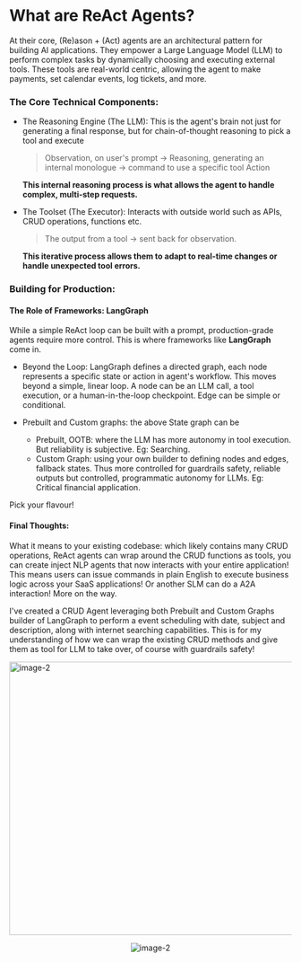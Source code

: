 # What are ReAct Agents?

At their core, (Re)ason + (Act) agents are an architectural pattern for building AI applications. They empower a Large Language Model (LLM) to perform complex tasks by dynamically choosing and executing external tools. These tools are real-world centric, allowing the agent to make payments, set calendar events, log tickets, and more.

### The Core Technical Components:

- The Reasoning Engine (The LLM): This is the agent's brain not just for generating a final response, but for chain-of-thought reasoning to pick a tool and execute

    > Observation, on user's prompt -> Reasoning, generating an internal monologue -> command to use a specific tool Action

    **This internal reasoning process is what allows the agent to handle complex, multi-step requests.**

- The Toolset (The Executor): Interacts with outside world such as APIs, CRUD operations, functions etc. 

    > The output from a tool -> sent back for observation. 

    **This iterative process allows them to adapt to real-time changes or handle unexpected tool errors.**

### Building for Production: 
#### The Role of Frameworks: LangGraph

While a simple ReAct loop can be built with a prompt, production-grade agents require more control. This is where frameworks like **LangGraph** come in.

- Beyond the Loop: LangGraph defines a directed graph, each node represents a specific state or action in agent's workflow. This moves beyond a simple, linear loop. A node can be an LLM call, a tool execution, or a human-in-the-loop checkpoint. Edge can be simple or conditional.

- Prebuilt and Custom graphs: the above State graph can be 
    -   Prebuilt, OOTB: where the LLM has more autonomy in tool execution. But reliability is subjective. Eg: Searching. 
    -   Custom Graph: using your own builder to defining nodes and edges, fallback states. Thus more controlled for guardrails safety, reliable outputs but controlled, programmatic autonomy for LLMs. Eg: Critical financial application.

Pick your flavour!

#### Final Thoughts:

What it means to your existing codebase: which likely contains many CRUD operations, ReAct agents can wrap around the CRUD functions as tools, you can create inject NLP agents that now interacts with your entire application! This means users can issue commands in plain English to execute business logic across your SaaS applications! Or another SLM can do a A2A interaction! More on the way.

I've created a CRUD Agent leveraging both Prebuilt and Custom Graphs builder of LangGraph to perform a event scheduling with date, subject and description, along with internet searching capabilities. This is for my understanding of how we can wrap the existing CRUD methods and give them as tool for LLM to take over, of course with guardrails safety!

<img width="1642" height="487" alt="image-2" src="https://github.com/user-attachments/assets/767ccf74-30e5-40dd-9c32-08566973331d" />
<p align="center">
<img alt="image-2" src="https://github.com/user-attachments/assets/c2a88e37-0537-4318-b131-81a9a56fdaf5" />
</p>
